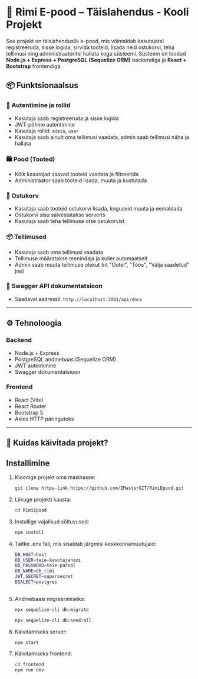 # 🛒 Rimi E-pood – Täislahendus - Kooli Projekt

See projekt on täislahenduslik e-pood, mis võimaldab kasutajatel registreeruda, sisse logida, sirvida tooteid, lisada neid ostukorvi, teha tellimusi ning administraatoritel hallata kogu süsteemi. Süsteem on loodud **Node.js + Express + PostgreSQL (Sequelize ORM)** backendiga ja **React + Bootstrap** frontendiga.

## 📦 Funktsionaalsus

### 👤 Autentimine ja rollid
- Kasutaja saab registreeruda ja sisse logida
- JWT-põhine autentimine
- Kasutaja rollid: `admin`, `user`
- Kasutaja saab ainult oma tellimusi vaadata, admin saab tellimusi näha ja hallata

### 🛍️ Pood (Tooted)
- Kõik kasutajad saavad tooteid vaadata ja filtreerida
- Administraator saab tooteid lisada, muuta ja kustutada

### 🛒 Ostukorv
- Kasutaja saab tooteid ostukorvi lisada, koguseid muuta ja eemaldada
- Ostukorvi sisu salvestatakse serveris
- Kasutaja saab teha tellimuse otse ostukorvist

### 📦 Tellimused
- Kasutaja saab oma tellimusi vaadata
- Tellimuse määratakse teenindaja ja kuller automaatselt
- Admin saab muuta tellimuse olekut (nt "Ootel", "Töös", "Välja saadetud" jne)

### 📁 Swagger API dokumentatsioon
- Saadaval aadressil: `http://localhost:3001/api/docs`

---

## ⚙️ Tehnoloogia

### Backend
- Node.js + Express
- PostgreSQL andmebaas (Sequelize ORM)
- JWT autentimine
- Swagger dokumentatsioon

### Frontend
- React (Vite)
- React Router
- Bootstrap 5
- Axios HTTP päringuteks

---

## 🚀 Kuidas käivitada projekt?

## Installimine

1. Kloonige projekt oma masinasse:

   ```bash
   git clone https-link https://github.com/EMasterGIT/RimiEpood.git
2. Liikuge projekti kausta:
   ```bash
   cd RimiEpood
3. Installige vajalikud sõltuvused:
   ```bash
   npm install
4. Täitke .env fail, mis sisaldab järgmisi keskkonnamuutujaid:
   ```bash
   DB_HOST=host
   DB_USER=teie-kasutajanimi
   DB_PASSWORD=teie-parool
   DB_NAME=db_rimi
   JWT_SECRET=supersecret
   DIALECT=postgres
 
5. Andmebaasi migreerimiseks:
    ```bash
   npx sequelize-cli db:migrate
    
   npx sequelize-cli db:seed:all 

6. Käivitamiseks server:
   ```bash
   npm start

6. Käivitamiseks frontend:
   ```bash
   cd frontend
   npm run dev

